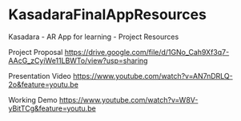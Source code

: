 # KasadaraFinalAppResources
Kasadara - AR App for learning - Project Resources

Project Proposal
https://drive.google.com/file/d/1GNo_Cah9Xf3q7-AAcG_zCyiWe11LBWTo/view?usp=sharing

Presentation Video
https://www.youtube.com/watch?v=AN7nDRLQ-2o&feature=youtu.be

Working Demo
https://www.youtube.com/watch?v=W8V-yBitTCg&feature=youtu.be

